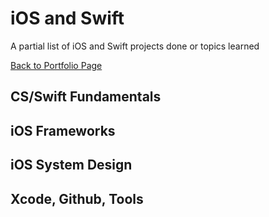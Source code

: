 # iOS and Swift
A partial list of iOS and Swift projects done or topics learned

[Back to Portfolio Page](README.md)

## CS/Swift Fundamentals

## iOS Frameworks

## iOS System Design

## Xcode, Github, Tools
